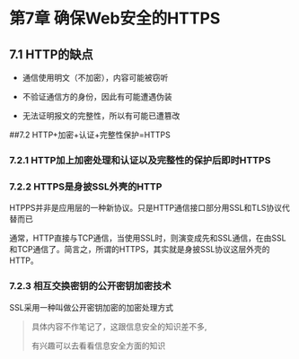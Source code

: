# 第7章 确保Web安全的HTTPS

## 7.1 HTTP的缺点

- 通信使用明文（不加密），内容可能被窃听

- 不验证通信方的身份，因此有可能遭遇伪装

- 无法证明报文的完整性，所以有可能已遭篡改

##7.2 HTTP+加密+认证+完整性保护=HTTPS

### 7.2.1 HTTP加上加密处理和认证以及完整性的保护后即时HTTPS

### 7.2.2 HTTPS是身披SSL外壳的HTTP

HTPPS并非是应用层的一种新协议。只是HTTP通信接口部分用SSL和TLS协议代替而已

通常，HTTP直接与TCP通信，当使用SSL时，则演变成先和SSL通信，在由SSL和TCP通信了。简言之，所谓的HTTPS，其实就是身披SSL协议这层外壳的HTTP。

### 7.2.3 相互交换密钥的公开密钥加密技术

SSL采用一种叫做公开密钥加密的加密处理方式

> 具体内容不作笔记了，这跟信息安全的知识差不多,
>
> 有兴趣可以去看看信息安全方面的知识

